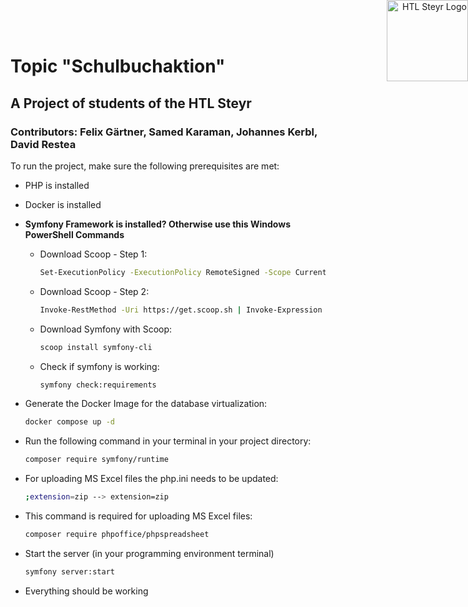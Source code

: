 <div align="right">
  <img style="height: 130px; position: absolute; top: 0; right: 0;" src="https://www.htl-ooe.at/wp-content/uploads/2022/08/logo_steyr.png" alt="HTL Steyr Logo">
</div>

# Topic "Schulbuchaktion"

## A Project of students of the HTL Steyr

### Contributors: Felix Gärtner, Samed Karaman, Johannes Kerbl, David Restea

To run the project, make sure the following prerequisites are met:

- PHP is installed
  
- Docker is installed

- **Symfony Framework is installed? Otherwise use this Windows PowerShell Commands**
    - Download Scoop - Step 1:
        ```bash
        Set-ExecutionPolicy -ExecutionPolicy RemoteSigned -Scope CurrentUser
        ```
    - Download Scoop - Step 2:
        ```bash
        Invoke-RestMethod -Uri https://get.scoop.sh | Invoke-Expression
        ```
    - Download Symfony with Scoop:
        ```bash
        scoop install symfony-cli
        ```
    - Check if symfony is working:
        ```bash
        symfony check:requirements
        ```
- Generate the Docker Image for the database virtualization:
    ```bash
    docker compose up -d
    ```
- Run the following command in your terminal in your project directory:
    ```bash
    composer require symfony/runtime
    ```
- For uploading MS Excel files the php.ini needs to be updated:
  ```bash
  ;extension=zip --> extension=zip
  ```
- This command is required for uploading MS Excel files:
  ```bash
  composer require phpoffice/phpspreadsheet
  ```
- Start the server (in your programming environment terminal)
  ```bash
  symfony server:start
  ```
- Everything should be working
